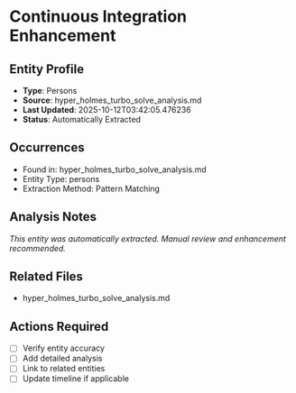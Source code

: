 # Continuous Integration Enhancement

## Entity Profile
- **Type**: Persons
- **Source**: hyper_holmes_turbo_solve_analysis.md
- **Last Updated**: 2025-10-12T03:42:05.476236
- **Status**: Automatically Extracted

## Occurrences
- Found in: hyper_holmes_turbo_solve_analysis.md
- Entity Type: persons
- Extraction Method: Pattern Matching

## Analysis Notes
*This entity was automatically extracted. Manual review and enhancement recommended.*

## Related Files
- hyper_holmes_turbo_solve_analysis.md

## Actions Required
- [ ] Verify entity accuracy
- [ ] Add detailed analysis
- [ ] Link to related entities
- [ ] Update timeline if applicable
